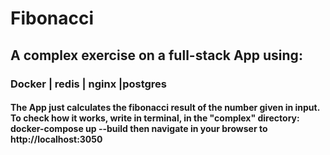  # Fibonacci 

 ## A complex exercise on a full-stack App using:
 ### Docker | redis | nginx |postgres

 #### The App just calculates the fibonacci result of the number given in input. To check how it works, write in terminal, in the "complex" directory: docker-compose up --build then navigate in your browser to http://localhost:3050
 